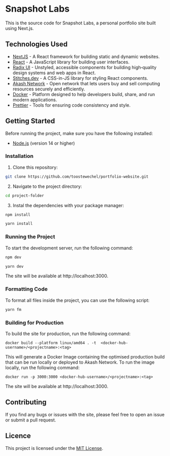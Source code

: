 # Snapshot Labs

This is the source code for Snapshot Labs, a personal portfolio site built using Next.js.

## Technologies Used

- [NextJS](https://nextjs.org/) - A React framework for building static and dynamic websites.
- [React](https://reactjs.org/) - A JavaScript library for building user interfaces.
- [Radix UI](https://www.radix-ui.com/) - Unstyled, accessible components for building high‑quality design systems and web apps in React.
- [Stitches.dev](https://stitches.dev/) - A CSS-in-JS library for styling React components.
- [Akash Network](https://akash.network/) - Open network that lets users buy and sell computing resources securely and efficiently.
- [Docker](https://www.docker.com/) - Platform designed to help developers build, share, and run modern applications.
- [Prettier](https://prettier.io/) - Tools for ensuring code consistency and style.

## Getting Started

Before running the project, make sure you have the following installed:

- [Node.js](https://nodejs.org/) (version 14 or higher)

### Installation

1. Clone this repository:

```bash
git clone https://github.com/toostewechel/portfolio-website.git
```

2. Navigate to the project directory:

```bash
cd project-folder
```

3. Instal the dependencies with your package manager:

```bash
npm install
```

```bash
yarn install
```

### Running the Project

To start the development server, run the following command:

```bash
npm dev
```

```bash
yarn dev
```

The site will be available at http://localhost:3000.

### Formatting Code

To format all files inside the project, you can use the following script:

```bash
yarn fm
```

### Building for Production

To build the site for production, run the following command:

```
docker build --platform linux/amd64 . -t  <docker-hub-username>/<projectname>:<tag>
```

This will generate a Docker Image containing the optimised production build that can be run locally or deployed to Akash Network. To run the image locally, run the following command:

```
docker run -p 3000:3000 <docker-hub-username>/<projectname>:<tag>
```

The site will be available at http://localhost:3000.

## Contributing

If you find any bugs or issues with the site, please feel free to open an issue or submit a pull request.

## Licence

This project is licensed under the [MIT License](https://opensource.org/license/mit/).
